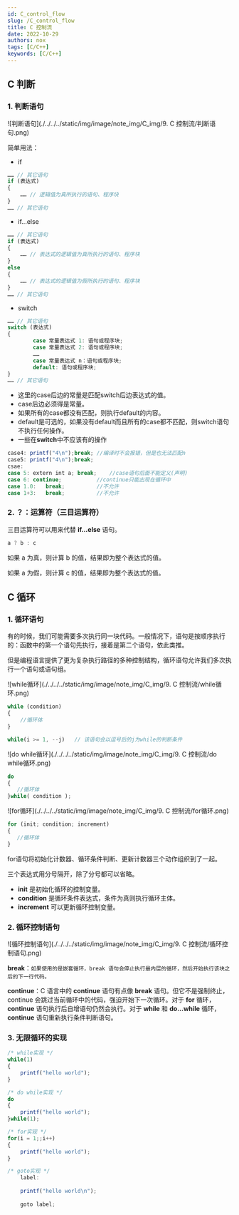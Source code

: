 ```yaml
---
id: C_control_flow
slug: /C_control_flow
title: C 控制流
date: 2022-10-29
authors: nox
tags: [C/C++]
keywords: [C/C++]
---
```


<!-- truncate -->

## C 判断

### 1. 判断语句

![判断语句](./../../../static/img/image/note_img/C_img/9. C 控制流/判断语句.png) 

简单用法：

+ if

```js
…… // 其它语句
if (表达式)
{
    …… // 逻辑值为真所执行的语句、程序块
}
…… // 其它语句
```

+ if...else

```js
…… // 其它语句
if (表达式)
{
    …… // 表达式的逻辑值为真所执行的语句、程序块
}
else
{
    …… // 表达式的逻辑值为假所执行的语句、程序块
}
…… // 其它语句
```

+ switch

```js
…… // 其它语句
switch (表达式)
{
        case 常量表达式 1: 语句或程序块;
        case 常量表达式 2: 语句或程序块;
        ……
        case 常量表达式 n：语句或程序块;
        default: 语句或程序块;
}
…… // 其它语句
```

+ 这里的case后边的常量是匹配switch后边表达式的值。
+ case后边必须得是常量。
+ 如果所有的case都没有匹配，则执行default的内容。
+ default是可选的，如果没有default而且所有的case都不匹配，则switch语句不执行任何操作。
+ 一些在**switch**中不应该有的操作

```js
case4: printf("4\n");break;	//编译时不会报错，但是也无法匹配n
case5: printf("4\n");break;
csae:
case 5: extern int a; break;	//case语句后面不能定义(声明)
case 6: continue;	        //continue只能出现在循环中
case 1.0:	break;	        //不允许
case 1+3:	break;	        //不允许
```

### 2. ？：运算符（三目运算符）

三目运算符可以用来代替 **if...else** 语句。

```js
a ? b : c
```

如果 a 为真，则计算 b 的值，结果即为整个表达式的值。

如果 a 为假，则计算 c 的值，结果即为整个表达式的值。

## C 循环

### 1. 循环语句

有的时候，我们可能需要多次执行同一块代码。一般情况下，语句是按顺序执行的：函数中的第一个语句先执行，接着是第二个语句，依此类推。

但是编程语言提供了更为复杂执行路径的多种控制结构，循环语句允许我们多次执行一个语句或语句组。

![while循环](./../../../static/img/image/note_img/C_img/9. C 控制流/while循环.png)

```js
while (condition)
{
    //循环体
}

while(i >= 1, --j)   // 该语句会以逗号后的j为while的判断条件
```

![do while循环](./../../../static/img/image/note_img/C_img/9. C 控制流/do while循环.png)

```js
do
{
   //循环体
}while( condition );
```

![for循环](./../../../static/img/image/note_img/C_img/9. C 控制流/for循环.png)

```js
for (init; condition; increment)
{
   //循环体
}
```

for语句将初始化计数器、循环条件判断、更新计数器三个动作组织到了一起。

三个表达式用分号隔开，除了分号都可以省略。

+ **init** 是初始化循环的控制变量。
+ **condition** 是循环条件表达式，条件为真则执行循环主体。
+ **increment** 可以更新循环控制变量。

### 2. 循环控制语句

![循环控制语句](./../../../static/img/image/note_img/C_img/9. C 控制流/循环控制语句.png)

**break**：`如果使用的是嵌套循环，break 语句会停止执行最内层的循环，然后开始执行该块之后的下一行代码。`

**continue**：C 语言中的 **continue** 语句有点像 **break** 语句。但它不是强制终止，continue 会跳过当前循环中的代码，强迫开始下一次循环。对于 **for** 循环，**continue** 语句执行后自增语句仍然会执行。对于 **while** 和 **do...while** 循环，**continue** 语句重新执行条件判断语句。

### 3. 无限循环的实现

```js
/* while实现 */
while(1)
{
    printf("hello world");
}

/* do while实现 */
do
{
    printf("hello world");
}while(1);

/* for实现 */    
for(i = 1;;i++)
{
	printf("hello world");  
}

/* goto实现 */
 	label:
	
	printf("hello world\n");
	
	goto label;		
```
